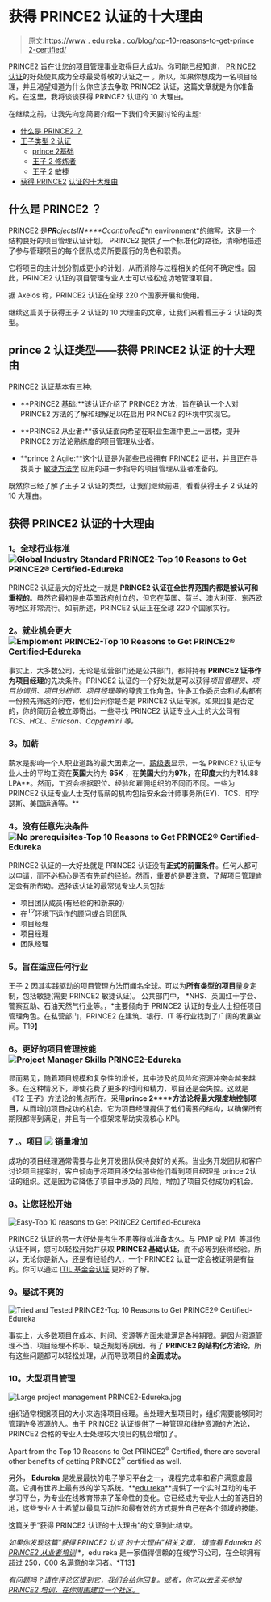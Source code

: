 # 获得 PRINCE2 认证的十大理由

> 原文:[https://www . edu reka . co/blog/top-10-reasons-to-get-prince 2-certified/](https://www.edureka.co/blog/top-10-reasons-to-get-prince2-certified/)

PRINCE2 旨在让您的[项目管理](https://www.edureka.co/blog/project-management/)事业取得巨大成功。你可能已经知道， [PRINCE2 认证](https://www.edureka.co/prince2-foundation-and-practitioner-certification-training)的好处使其成为全球最受尊敬的认证之一 。所以，如果你想成为一名项目经理，并且渴望知道为什么你应该去争取 PRINCE2 认证，这篇文章就是为你准备的。在这里，我将谈谈获得 PRINCE2 认证的 10 大理由。

在继续之前，让我先向您简要介绍一下我们今天要讨论的主题:

*   [什么是 PRINCE2 ？](#whatisprince2)
*   [王子类型 2 认证](#types)
    *   [prince 2](#foundation)[基础](#foundation)
    *   [王子 2 修炼者](#practitioner)
    *   [王子 2](#agile) [](#types)[敏捷](#agile)
*   [获得 PRINCE2](#reasons) [认证的十大理由](#types)

## **什么是 PRINCE2 ？**

PRINCE2 是***PR**ojects**IN****C**controlled**E**n environment*的缩写。这是一个结构良好的项目管理认证计划。 PRINCE2 提供了一个标准化的路径，清晰地描述了参与管理项目的每个团队成员所要履行的角色和职责。

它将项目的主计划分割成更小的计划，从而消除与过程相关的任何不确定性。因此，PRINCE2 认证的项目管理专业人士可以轻松成功地管理项目。

据 Axelos 称，PRINCE2 认证在全球 220 个国家开展和使用。

继续这篇关于获得王子 2 认证的 10 大理由的文章，让我们来看看王子 2 认证的类型。

## **prince 2 认证类型——获得 PRINCE2 认证** 的十大理由

PRINCE2 认证基本有三种:

*   **PRINCE2 基础:**该认证介绍了 PRINCE2 方法，旨在确认一个人对 PRINCE2 方法的了解和理解足以在启用 PRINCE2 的环境中实现它。

*   **PRINCE2 从业者:**该认证面向希望在职业生涯中更上一层楼，提升 PRINCE2 方法论熟练度的项目管理从业者。

*   **prince 2 Agile:**这个认证是为那些已经拥有 PRINCE2 证书，并且正在寻找关于 [敏捷方法学](https://www.edureka.co/blog/agile-project-management/) 应用的进一步指导的项目管理从业者准备的。

既然你已经了解了王子 2 认证的类型，让我们继续前进，看看获得王子 2 认证的 10 大理由。

## **获得 PRINCE2 认证的十大理由**

### **1。全球行业标准 ![Global Industry Standard PRINCE2-Top 10 Reasons to Get PRINCE2® Certified-Edureka ](../Images/414deed89dcee718a30bb6c83093cc4c.png)**

PRINCE2 认证最大的好处之一就是 **PRINCE2 认证在全世界范围内都是被认可和重视的**。虽然它最初是由英国政府创立的，但它在英国、荷兰、澳大利亚、东西欧等地区非常流行。如前所述，PRINCE2 认证正在全球 220 个国家实行。

### **2。就业机会更大 ![Emploment PRINCE2-Top 10 Reasons to Get PRINCE2® Certified-Edureka](../Images/6e1e1c958f55f886c0c116ba0632c49f.png)**

事实上，大多数公司，无论是私营部门还是公共部门，都将持有 **PRINCE2 证书作为项目经理**的先决条件。PRINCE2 认证的一个好处就是可以获得*项目管理员、项目协调员、项目分析师、项目经理等*的尊贵工作角色。许多工作委员会和机构都有一份预先筛选的问卷，他们会问你是否是 PRINCE2 认证专家。如果回复是否定的，你的简历会被立即寄出。一些寻找 PRINCE2 认证专业人士的大公司有 *TCS、HCL、Erricson、Capgemini 等。*

### **3。加薪**

薪水是影响一个人职业道路的最大因素之一。[薪级表](https://www.payscale.com/research/US/Certification=PRINCE2_(Projects_In_Controlled_Environments)/Salary)显示，一名 PRINCE2 认证专业人士的平均工资在**英国**大约为 **65K** ，在**美国**大约为**97k**，在**印度**大约为₹14.88 LPA**。然而，工资会根据职位、经验和雇佣组织的不同而不同。一些为 PRINCE2 认证专业人士支付高薪的机构包括安永会计师事务所(EY)、TCS、印孚瑟斯、美国运通等。**

### **4。没有任意先决条件 ![No prerequisites-Top 10 Reasons to Get PRINCE2® Certified-Edureka](../Images/7ea19036e295a3b06a11df366a8a252d.png)**

PRINCE2 认证的一大好处就是 PRINCE2 认证没有**正式的前置条件**。任何人都可以申请，而不必担心是否有先前的经验。然而，重要的是要注意，了解项目管理肯定会有所帮助。选择该认证的最常见专业人员包括:

*   项目团队成员(有经验的和新来的)
*   在<sup>T2</sup>环境下运作的顾问或合同团队
*   项目经理
*   项目经理
*   团队经理

### **5。旨在适应任何行业**

王子 2 因其实践驱动的项目管理方法而闻名全球。可以为**所有类型的项目**量身定制，包括敏捷(需要 PRINCE2 敏捷认证)。 公共部门中， *NHS、英国红十字会、警察互助、石油天然气行业等。，*主要倾向于 PRINCE2 认证的专业人士担任项目管理角色。在私营部门，PRINCE2 在建筑、银行、IT 等行业找到了广阔的发展空间。T19】

### **6。更好的项目管理技能 ![Project Manager Skills PRINCE2-Edureka](../Images/f3829001ea1e4dff602d3724d2ddfbdf.png)**

显而易见，随着项目规模和复杂性的增长，其中涉及的风险和资源冲突会越来越多。在这种情况下，即使花费了更多的时间和精力，项目还是会失控。这就是《T2 王子》方法论的焦点所在。采用**prince 2****方法论将最大限度地控制项目**，从而增加项目成功的机会。它为项目经理提供了他们需要的结构，以确保所有期限都得到满足，并且有一个框架来帮助实现核心 KPI。

### 7 .**。项目 ![](../Images/68b71773575bb6e7a2d1e212ea27fa0a.png)** 销量增加

成功的项目经理通常需要与业务开发团队保持良好的关系。当业务开发团队和客户讨论项目提案时，客户倾向于将项目移交给那些他们看到项目经理是 prince 2认证的组织。这是因为它降低了项目中涉及的 风险，增加了项目交付成功的机会。

### **8。让您轻松开始**

![Easy-Top 10 reasons to Get PRINCE2 Certified-Edureka](../Images/d50bbd1a0f1327621c50229271700cd5.png)

PRINCE2 认证的另一大好处是考生不用等待或准备太久。与 PMP 或 PMI 等其他认证不同，您可以轻松开始并获取 **PRINCE2 基础认证**，而不必等到获得经验。所以，无论你是新人，还是有经验的人，一个 PRINCE2 认证一定会被证明是有益的。你可以通过 [ITIL 基金会认证](https://www.edureka.co/itil4-foundation-certification-training) 更好的了解。

### **9。屡试不爽的**

![Tried and Tested PRINCE2-Top 10 Reasons to Get PRINCE2® Certified-Edureka](../Images/0b778be7869b574b0dd0ec47530e75c3.png)

事实上，大多数项目在成本、时间、资源等方面未能满足各种期限。是因为资源管理不当、项目经理不称职、缺乏规划等原因。有了 **PRINCE2 的结构化方法论**，所有这些问题都可以轻松处理，从而导致项目的**全面成功。**

### 10。大型项目管理

![Large project management PRINCE2-Edureka.jpg](../Images/76a38f62cb43e3d9dd17a6a0e40acbcb.png)

组织通常根据项目的大小来选择项目经理。当处理大型项目时，组织需要能够同时管理许多资源的人。由于 PRINCE2 认证提供了一种管理和维护资源的方法论，PRINCE2 合格的专业人士处理较大项目的机会增加了。

Apart from the Top 10 Reasons to Get PRINCE2<sup>®</sup> Certified, there are several other benefits of getting PRINCE2<sup>®</sup> certified as well.

另外， **Edureka** 是发展最快的电子学习平台之一，课程完成率和客户满意度最高。它拥有世界上最有效的学习系统。**[edu reka](https://www.edureka.co/)**提供了一个实时互动的电子学习平台，为专业在线教育带来了革命性的变化。它已经成为专业人士的首选目的地，这些专业人士希望以最具互动性和最有效的方式提升自己在各个领域的技能。

这篇关于“获得 PRINCE2 认证的十大理由”的文章到此结束。

*如果你发现这篇“获得 PRINCE2 认证* *的十大理由”相关文章，* *请查看 Edureka 的 [PRINCE2 从业者培训](https://www.edureka.co/prince2-foundation-and-practitioner-certification-training)* *，edu reka 是一家值得信赖的在线学习公司，在全球拥有超过 250，000 名满意的学习者。*T13】

*有问题吗？请在评论区提到它，我们会给你回复。或者，你可以去孟买参加 [PRINCE2 培训，在你周围建立一个社区。](https://www.edureka.co/prince2-foundation-and-practitioner-certification-training-mumbai)*